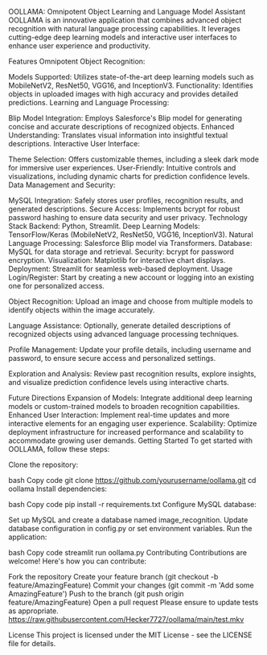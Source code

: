OOLLAMA: Omnipotent Object Learning and Language Model Assistant
OOLLAMA is an innovative application that combines advanced object recognition with natural language processing capabilities. It leverages cutting-edge deep learning models and interactive user interfaces to enhance user experience and productivity.

Features
Omnipotent Object Recognition:

Models Supported: Utilizes state-of-the-art deep learning models such as MobileNetV2, ResNet50, VGG16, and InceptionV3.
Functionality: Identifies objects in uploaded images with high accuracy and provides detailed predictions.
Learning and Language Processing:

Blip Model Integration: Employs Salesforce's Blip model for generating concise and accurate descriptions of recognized objects.
Enhanced Understanding: Translates visual information into insightful textual descriptions.
Interactive User Interface:

Theme Selection: Offers customizable themes, including a sleek dark mode for immersive user experiences.
User-Friendly: Intuitive controls and visualizations, including dynamic charts for prediction confidence levels.
Data Management and Security:

MySQL Integration: Safely stores user profiles, recognition results, and generated descriptions.
Secure Access: Implements bcrypt for robust password hashing to ensure data security and user privacy.
Technology Stack
Backend: Python, Streamlit.
Deep Learning Models: TensorFlow/Keras (MobileNetV2, ResNet50, VGG16, InceptionV3).
Natural Language Processing: Salesforce Blip model via Transformers.
Database: MySQL for data storage and retrieval.
Security: bcrypt for password encryption.
Visualization: Matplotlib for interactive chart displays.
Deployment: Streamlit for seamless web-based deployment.
Usage
Login/Register: Start by creating a new account or logging into an existing one for personalized access.

Object Recognition: Upload an image and choose from multiple models to identify objects within the image accurately.

Language Assistance: Optionally, generate detailed descriptions of recognized objects using advanced language processing techniques.

Profile Management: Update your profile details, including username and password, to ensure secure access and personalized settings.

Exploration and Analysis: Review past recognition results, explore insights, and visualize prediction confidence levels using interactive charts.

Future Directions
Expansion of Models: Integrate additional deep learning models or custom-trained models to broaden recognition capabilities.
Enhanced User Interaction: Implement real-time updates and more interactive elements for an engaging user experience.
Scalability: Optimize deployment infrastructure for increased performance and scalability to accommodate growing user demands.
Getting Started
To get started with OOLLAMA, follow these steps:

Clone the repository:

bash
Copy code
git clone https://github.com/yourusername/oollama.git
cd oollama
Install dependencies:

bash
Copy code
pip install -r requirements.txt
Configure MySQL database:

Set up MySQL and create a database named image_recognition.
Update database configuration in config.py or set environment variables.
Run the application:

bash
Copy code
streamlit run oollama.py
Contributing
Contributions are welcome! Here's how you can contribute:

Fork the repository
Create your feature branch (git checkout -b feature/AmazingFeature)
Commit your changes (git commit -m 'Add some AmazingFeature')
Push to the branch (git push origin feature/AmazingFeature)
Open a pull request
Please ensure to update tests as appropriate.
https://raw.githubusercontent.com/Hecker7727/oollama/main/test.mkv


License
This project is licensed under the MIT License - see the LICENSE file for details.
